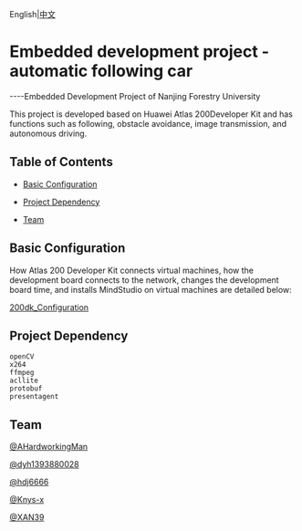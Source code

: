 English|[中文](./README_CN.md)

# Embedded development project - automatic following car

----Embedded Development Project of Nanjing Forestry University

This project is developed based on Huawei Atlas 200Developer Kit and has functions such as following, obstacle avoidance, image transmission, and autonomous driving.

## Table of Contents

- [Basic Configuration](#Basic-Configuration)

- [Project Dependency](#Project-Dependency)

- [Team](#Team)

## Basic Configuration

How Atlas 200 Developer Kit connects virtual machines, how the development board connects to the network, changes the development board time, and installs MindStudio on virtual machines are detailed below:

[200dk_Configuration](./200dk踩坑.md)

## Project Dependency

~~~
openCV
x264
ffmpeg
acllite
protobuf
presentagent
~~~

## Team

[@AHardworkingMan](https://github.com/AHardworkingMan)

[@dyh1393880028](https://github.com/dyh1393880028)

[@hdj6666](https://github.com/hdj6666)

[@Knys-x](https://github.com/Knys-x)

[@XAN39](https://github.com/XAN39)